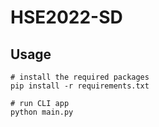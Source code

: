 # HSE2022-SD


## Usage 
```
# install the required packages
pip install -r requirements.txt

# run CLI app 
python main.py
```
